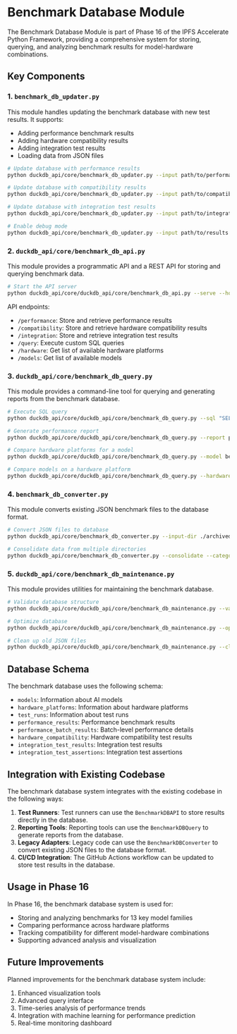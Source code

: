 # Benchmark Database Module

The Benchmark Database Module is part of Phase 16 of the IPFS Accelerate Python Framework, providing a comprehensive system for storing, querying, and analyzing benchmark results for model-hardware combinations.

## Key Components

### 1. `benchmark_db_updater.py`

This module handles updating the benchmark database with new test results. It supports:

- Adding performance benchmark results
- Adding hardware compatibility results
- Adding integration test results
- Loading data from JSON files

```bash
# Update database with performance results
python duckdb_api/core/benchmark_db_updater.py --input path/to/performance_results.json --type performance

# Update database with compatibility results
python duckdb_api/core/benchmark_db_updater.py --input path/to/compatibility_results.json --type compatibility

# Update database with integration test results
python duckdb_api/core/benchmark_db_updater.py --input path/to/integration_results.json --type integration

# Enable debug mode
python duckdb_api/core/benchmark_db_updater.py --input path/to/results.json --type performance --debug
```

### 2. `duckdb_api/core/benchmark_db_api.py`

This module provides a programmatic API and a REST API for storing and querying benchmark data.

```bash
# Start the API server
python duckdb_api/core/duckdb_api/core/benchmark_db_api.py --serve --host 0.0.0.0 --port 8000
```

API endpoints:
- `/performance`: Store and retrieve performance results
- `/compatibility`: Store and retrieve hardware compatibility results
- `/integration`: Store and retrieve integration test results
- `/query`: Execute custom SQL queries
- `/hardware`: Get list of available hardware platforms
- `/models`: Get list of available models

### 3. `duckdb_api/core/benchmark_db_query.py`

This module provides a command-line tool for querying and generating reports from the benchmark database.

```bash
# Execute SQL query
python duckdb_api/core/duckdb_api/core/benchmark_db_query.py --sql "SELECT * FROM performance_results" --format csv --output output.csv

# Generate performance report
python duckdb_api/core/duckdb_api/core/benchmark_db_query.py --report performance --format html --output report.html

# Compare hardware platforms for a model
python duckdb_api/core/duckdb_api/core/benchmark_db_query.py --model bert-base-uncased --metric throughput --compare-hardware

# Compare models on a hardware platform
python duckdb_api/core/duckdb_api/core/benchmark_db_query.py --hardware cuda --metric throughput --compare-models
```

### 4. `benchmark_db_converter.py`

This module converts existing JSON benchmark files to the database format.

```bash
# Convert JSON files to database
python duckdb_api/core/benchmark_db_converter.py --input-dir ./archived_test_results --output-db ./benchmark_db.duckdb

# Consolidate data from multiple directories
python duckdb_api/core/benchmark_db_converter.py --consolidate --categories performance hardware compatibility
```

### 5. `duckdb_api/core/benchmark_db_maintenance.py`

This module provides utilities for maintaining the benchmark database.

```bash
# Validate database structure
python duckdb_api/core/duckdb_api/core/benchmark_db_maintenance.py --validate

# Optimize database
python duckdb_api/core/duckdb_api/core/benchmark_db_maintenance.py --optimize

# Clean up old JSON files
python duckdb_api/core/duckdb_api/core/benchmark_db_maintenance.py --clean-json --older-than 30
```

## Database Schema

The benchmark database uses the following schema:

- `models`: Information about AI models
- `hardware_platforms`: Information about hardware platforms
- `test_runs`: Information about test runs
- `performance_results`: Performance benchmark results
- `performance_batch_results`: Batch-level performance details
- `hardware_compatibility`: Hardware compatibility test results
- `integration_test_results`: Integration test results
- `integration_test_assertions`: Integration test assertions

## Integration with Existing Codebase

The benchmark database system integrates with the existing codebase in the following ways:

1. **Test Runners**: Test runners can use the `BenchmarkDBAPI` to store results directly in the database.
2. **Reporting Tools**: Reporting tools can use the `BenchmarkDBQuery` to generate reports from the database.
3. **Legacy Adapters**: Legacy code can use the `BenchmarkDBConverter` to convert existing JSON files to the database format.
4. **CI/CD Integration**: The GitHub Actions workflow can be updated to store test results in the database.

## Usage in Phase 16

In Phase 16, the benchmark database system is used for:

- Storing and analyzing benchmarks for 13 key model families
- Comparing performance across hardware platforms
- Tracking compatibility for different model-hardware combinations
- Supporting advanced analysis and visualization

## Future Improvements

Planned improvements for the benchmark database system include:

1. Enhanced visualization tools
2. Advanced query interface
3. Time-series analysis of performance trends
4. Integration with machine learning for performance prediction
5. Real-time monitoring dashboard